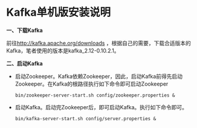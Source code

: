 # Kafka单机版安装说明

**一、下载Kafka**

前往<http://kafka.apache.org/downloads> ，根据自己的需要，下载合适版本的Kafka，笔者使用的版本是kafka_2.12-0.10.2.1。

**二、启动Kafka**

- 启动Zookeeper。Kafka依赖Zookeeper，因此，启动Kafka前得先启动Zookeeper。在Kafka的根路径执行如下命令即可启动Zookeeper

  ```
  bin/zookeeper-server-start.sh config/zookeeper.properties &
  ```

- 启动Kafka。启动完Zookeeper后，即可启动Kafka。执行如下命令即可。

  ```
  bin/kafka-server-start.sh config/server.properties &
  ```

  ​